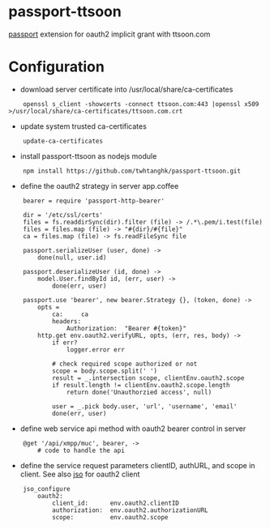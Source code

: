 passport-ttsoon
===============

[passport](http://passportjs.org/) extension for oauth2 implicit grant with ttsoon.com

Configuration
=============


*   download server certificate into /usr/local/share/ca-certificates

```
    openssl s_client -showcerts -connect ttsoon.com:443 |openssl x509 >/usr/local/share/ca-certificates/ttsoon.com.crt
```

*   update system trusted ca-certificates

```
    update-ca-certificates
```

*   install passport-ttsoon as nodejs module
    
```    
    npm install https://github.com/twhtanghk/passport-ttsoon.git
```

*   define the oauth2 strategy in server app.coffee

```
    bearer = require 'passport-http-bearer'
    
    dir = '/etc/ssl/certs'
    files = fs.readdirSync(dir).filter (file) -> /.*\.pem/i.test(file)
    files = files.map (file) -> "#{dir}/#{file}"
    ca = files.map (file) -> fs.readFileSync file

    passport.serializeUser (user, done) ->
    	done(null, user.id)
    	
    passport.deserializeUser (id, done) ->
    	model.User.findById id, (err, user) ->
    		done(err, user)
    
    passport.use 'bearer', new bearer.Strategy {}, (token, done) ->
    	opts = 
    		ca:		ca
    		headers:
    			Authorization:	"Bearer #{token}"
    	http.get env.oauth2.verifyURL, opts, (err, res, body) ->
    		if err?
    			logger.error err
    				
    		# check required scope authorized or not
    		scope = body.scope.split(' ')
    		result = _.intersection scope, clientEnv.oauth2.scope
    		if result.length != clientEnv.oauth2.scope.length
    			return done('Unauthorzied access', null)
    			
    		user = _.pick body.user, 'url', 'username', 'email'
    		done(err, user)
```    		
    		
*   define web service api method with oauth2 bearer control in server

```
    @get '/api/xmpp/muc', bearer, ->
        # code to handle the api
```        

*   define the service request parameters clientID, authURL, and scope in client. See also [jso](https://github.com/andreassolberg/jso) for oauth2 client

```
    jso_configure 
		oauth2:
			client_id:		env.oauth2.clientID
			authorization:	env.oauth2.authorizationURL
			scope:			env.oauth2.scope
```